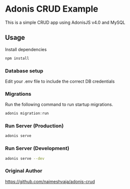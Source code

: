 # Adonis CRUD Example

This is a simple CRUD app using AdonisJS v4.0 and MySQL

## Usage
Install dependencies

```bash
npm install
```

### Database setup
Edit your .env file to include the correct DB credentials

### Migrations

Run the following command to run startup migrations.

```js
adonis migration:run
```

### Run Server (Production)

```bash
adonis serve
```
### Run Server (Development)

```bash
adonis serve --dev
```

### Original Author

https://github.com/naimeshvaja/adonis-crud